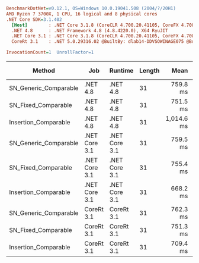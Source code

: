 ``` ini

BenchmarkDotNet=v0.12.1, OS=Windows 10.0.19041.508 (2004/?/20H1)
AMD Ryzen 7 3700X, 1 CPU, 16 logical and 8 physical cores
.NET Core SDK=3.1.402
  [Host]        : .NET Core 3.1.8 (CoreCLR 4.700.20.41105, CoreFX 4.700.20.41903), X64 RyuJIT
  .NET 4.8      : .NET Framework 4.8 (4.8.4220.0), X64 RyuJIT
  .NET Core 3.1 : .NET Core 3.1.8 (CoreCLR 4.700.20.41105, CoreFX 4.700.20.41903), X64 RyuJIT
  CoreRt 3.1    : .NET 5.0.29316.02 @BuiltBy: dlab14-DDVSOWINAGE075 @Branch: master @Commit: 40be8b7e2598b2ccb827fd90cd30c0e2d4496941, X64 AOT

InvocationCount=1  UnrollFactor=1  

```
|                Method |           Job |       Runtime | Length |       Mean |    Error |  StdDev | Gen 0 | Gen 1 | Gen 2 | Allocated |
|---------------------- |-------------- |-------------- |------- |-----------:|---------:|--------:|------:|------:|------:|----------:|
| SN_Generic_Comparable |      .NET 4.8 |      .NET 4.8 |     31 |   759.8 ms |  0.76 ms | 0.71 ms |     - |     - |     - |         - |
|   SN_Fixed_Comparable |      .NET 4.8 |      .NET 4.8 |     31 |   751.5 ms |  1.19 ms | 1.11 ms |     - |     - |     - |         - |
|  Insertion_Comparable |      .NET 4.8 |      .NET 4.8 |     31 | 1,014.6 ms |  2.75 ms | 2.57 ms |     - |     - |     - |         - |
| SN_Generic_Comparable | .NET Core 3.1 | .NET Core 3.1 |     31 |   759.5 ms |  1.55 ms | 1.45 ms |     - |     - |     - |    1856 B |
|   SN_Fixed_Comparable | .NET Core 3.1 | .NET Core 3.1 |     31 |   755.4 ms |  1.05 ms | 0.99 ms |     - |     - |     - |         - |
|  Insertion_Comparable | .NET Core 3.1 | .NET Core 3.1 |     31 |   668.2 ms |  9.56 ms | 8.47 ms |     - |     - |     - |    1336 B |
| SN_Generic_Comparable |    CoreRt 3.1 |    CoreRt 3.1 |     31 |   762.3 ms |  2.62 ms | 2.33 ms |     - |     - |     - |         - |
|   SN_Fixed_Comparable |    CoreRt 3.1 |    CoreRt 3.1 |     31 |   751.3 ms |  0.72 ms | 0.60 ms |     - |     - |     - |         - |
|  Insertion_Comparable |    CoreRt 3.1 |    CoreRt 3.1 |     31 |   709.4 ms | 10.61 ms | 9.93 ms |     - |     - |     - |         - |
